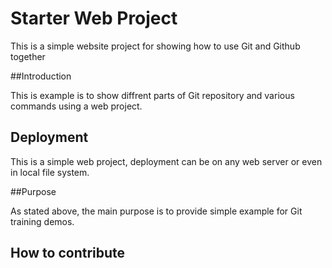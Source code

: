 # Starter Web Project

This is a simple website project for 
showing  how to use Git and Github together

##Introduction

This is example is to show diffrent parts of
Git repository and various commands using a web project.

## Deployment

This is a simple web project, deployment
can be on any web server or even in local file system.

##Purpose

As stated above, the main purpose is to provide
simple example for Git training demos.

## How to contribute
